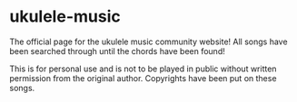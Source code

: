 # ukulele-music
The official page for the ukulele music community website! All songs have been searched through until the chords have been found! 

This is for personal use and is not to be played in public without written permission from the original author. Copyrights have been put on these songs.
